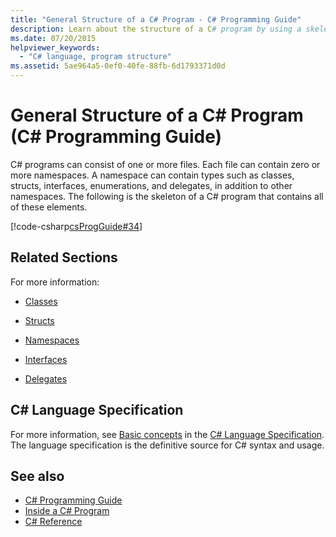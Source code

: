 ```yaml
---
title: "General Structure of a C# Program - C# Programming Guide"
description: Learn about the structure of a C# program by using a skeleton program that contains all the required elements for a program.
ms.date: 07/20/2015
helpviewer_keywords: 
  - "C# language, program structure"
ms.assetid: 5ae964a5-0ef0-40fe-88fb-6d1793371d0d
---
```

# General Structure of a C# Program (C# Programming Guide)
C# programs can consist of one or more files. Each file can contain zero or more namespaces. A namespace can contain types such as classes, structs, interfaces, enumerations, and delegates, in addition to other namespaces. The following is the skeleton of a C# program that contains all of these elements.  
  
 [!code-csharp[csProgGuide#34](~/samples/snippets/csharp/VS_Snippets_VBCSharp/csProgGuide/CS/class2.cs#34)]  
  
## Related Sections  
 For more information:  
  
- [Classes](../classes-and-structs/classes.md)  
  
- [Structs](../../language-reference/builtin-types/struct.md)  
  
- [Namespaces](../namespaces/index.md)  
  
- [Interfaces](../interfaces/index.md)  
  
- [Delegates](../delegates/index.md)  
  
## C# Language Specification  

For more information, see [Basic concepts](~/_csharplang/spec/basic-concepts.md) in the [C# Language Specification](/dotnet/csharp/language-reference/language-specification/introduction). The language specification is the definitive source for C# syntax and usage.
  
## See also

- [C# Programming Guide](../index.md)
- [Inside a C# Program](./index.md)
- [C# Reference](../../language-reference/index.md)
